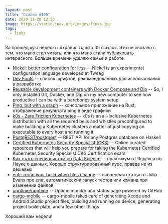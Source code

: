 ```yaml
---
layout: post
title: "Ссылки #105"
date: 2020-11-28 12:50
image: https://static.juev.org/images/links.jpg
tags:
  - links
---
```

За прошедшую неделю сохранил только 35 ссылок. Это не связано с тем, что мало стал читать, или что мало стали публиковать интересного. Больше времени уделяю семье и работе.

* [Nickel: better configuration for less](https://www.tweag.io/blog/2020-10-22-nickel-open-sourcing/) -- Nickel is an experimental configuration language developed at Tweag
* [Dev Fonts](https://devfonts.gafi.dev/) -- список шрифтов, рекомендованных для использования в разработке
* [Reusable development containers with Docker Compose and Dip](https://evilmartians.com/chronicles/reusable-development-containers-with-docker-compose-and-dip) -- So, I only installed Git, Docker, and Dip on my new computer to see how productive I can be with a barebones system setup
* [Ping, but with a graph](https://github.com/orf/gping) -- консольное приложение на Rust, отображение результата ping в виде графики
* [k0s - Zero Friction Kubernetes](https://github.com/k0sproject/k0s) -- k0s is an all-inclusive Kubernetes distribution with all the required bells and whistles preconfigured to make building a Kubernetes clusters a matter of just copying an executable to every host and running it
* [PostgREST/postgrest](https://github.com/PostgREST/postgrest) --  REST API for any Postgres database on Haskell
* [Certified Kubernetes Security Specialist (CKS)](https://github.com/walidshaari/Certified-Kubernetes-Security-Specialist) -- Online curated resources that will help you prepare for taking the Kubernetes Certified Kubernetes Security Specialist CKS Certification exam
* [Как стать специалистом по Data Science](https://praktikum.yandex.ru/praktikum.yandex.ru/data-scientist) -- практикум от Яндекса по Науке о данных. Хорошо структурированный курс, правда не из дешевых
* [entr: rerun your build when files change](https://jvns.ca/blog/2020/06/28/entr/) -- очередная статья от Julia Evans про entr, автоматический запуск тестов или команд при изменении файлов
* [upptime/upptime](https://github.com/upptime/upptime) -- Uptime monitor and status page powered by GitHub
* [cargo-mobile](https://github.com/BrainiumLLC/cargo-mobile) -- cargo-mobile takes care of generating Xcode and Android Studio project files, building and running on device, generating project boilerplate, and a few other things

Хорошей вам недели!